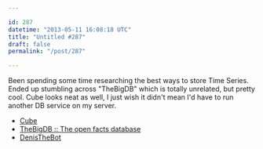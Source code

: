 ```yaml
---

id: 287
datetime: "2013-05-11 16:08:18 UTC"
title: "Untitled #287"
draft: false
permalink: "/post/287"

---
```


Been spending some time researching the best ways to store Time Series. Ended up stumbling across "TheBigDB" which is totally unrelated, but pretty cool. Cube looks neat as well, I just wish it didn't mean I'd have to run another DB service on my server. 

 
 * [Cube](http://square.github.io/cube/)
 * [TheBigDB :: The open facts database](http://thebigdb.com/)
 * [DenisTheBot](http://denisthebot.com/)



